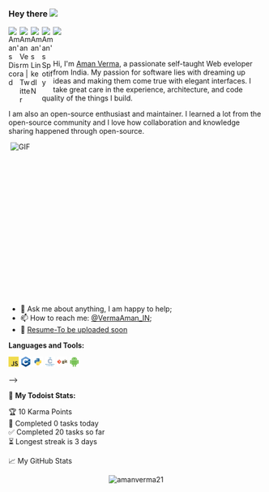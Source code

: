### Hey there <img src="https://media.giphy.com/media/hvRJCLFzcasrR4ia7z/giphy.gif" width="25px">

<a href="https://discord.gg/C9ScMSFKRJ">
  <img align="left" alt="Aman's Discord" width="22px" src="https://raw.githubusercontent.com/peterthehan/peterthehan/master/assets/discord.svg" />
</a>
<a href="https://twitter.com/VermaAman_IN">
  <img align="left" alt="Aman Verma | Twitter" width="22px" src="https://raw.githubusercontent.com/peterthehan/peterthehan/master/assets/twitter.svg" />
</a>
<a href="https://www.linkedin.com/in/amanvermain/">
  <img align="left" alt="Aman's LinkedIN" width="22px" src="https://raw.githubusercontent.com/peterthehan/peterthehan/master/assets/linkedin.svg" />
</a>
<a href="https://open.spotify.com/user/aif6tgstqz893npuj300zn0r3">
  <img align="left" alt="Aman's Spotify" width="22px" src="https://raw.githubusercontent.com/peterthehan/peterthehan/master/assets/spotify.svg" />
</a>

![](https://visitor-badge.glitch.me/badge?page_id=amanverma21.amanverma21)

<br />

Hi, I'm [Aman Verma](https://amanverma.netlify.app/), a passionate self-taught Web eveloper from India. My passion for software lies with dreaming up ideas and making them come true with elegant interfaces. I take great care in the experience, architecture, and code quality of the things I build.

I am also an open-source enthusiast and maintainer. I learned a lot from the open-source community and I love how collaboration and knowledge sharing happened through open-source.

  <img align="right" alt="GIF" src="https://github.com/abhisheknaiidu/abhisheknaiidu/blob/master/code.gif?raw=true" width="500" height="320" />
  
- 💬 Ask me about anything, I am happy to help;
- 📫 How to reach me: [@VermaAman_IN](https://twitter.com/VermaAman_IN);
- 📝 [Resume-To be uploaded soon]()

**Languages and Tools:**

<code><img height="20" src="https://raw.githubusercontent.com/github/explore/80688e429a7d4ef2fca1e82350fe8e3517d3494d/topics/javascript/javascript.png"></code>
<code><img height="20" src="https://raw.githubusercontent.com/github/explore/80688e429a7d4ef2fca1e82350fe8e3517d3494d/topics/cpp/cpp.png"></code>
<code><img height="20" src="https://raw.githubusercontent.com/github/explore/80688e429a7d4ef2fca1e82350fe8e3517d3494d/topics/python/python.png"></code>
<code><img height="20" src="https://raw.githubusercontent.com/github/explore/80688e429a7d4ef2fca1e82350fe8e3517d3494d/topics/c/c.png"></code>
<code><img height="20" src="https://raw.githubusercontent.com/github/explore/80688e429a7d4ef2fca1e82350fe8e3517d3494d/topics/git/git.png"></code>
<code><img height="20" src="https://raw.githubusercontent.com/github/explore/80688e429a7d4ef2fca1e82350fe8e3517d3494d/topics/android/android.png"></code>

<!-- <code><img height="20" src="https://raw.githubusercontent.com/github/explore/80688e429a7d4ef2fca1e82350fe8e3517d3494d/topics/git/git.png"></code> -->

<!-- 📊 **This Week I Spent My Time On:**

<!--START_SECTION:waka-->

<!-- ```text
JavaScript   17 hrs 47 mins  ████████████████▒░░░░░░░░   65.99 %
JSX          6 hrs 39 mins   ██████░░░░░░░░░░░░░░░░░░░   24.66 %
SCSS         2 hrs 5 mins    ██░░░░░░░░░░░░░░░░░░░░░░░   07.75 %
Other        17 mins         ▒░░░░░░░░░░░░░░░░░░░░░░░░   01.08 %
JSON         8 mins          ░░░░░░░░░░░░░░░░░░░░░░░░░   00.50 %
``` -->

<!--END_SECTION:waka-->

<!-- If you like what I do, maybe consider buying me a coffee/tea 🥺👉👈

<a href="https://www.buymeacoffee.com/abhisheknaiidu" target="_blank"><img src="https://cdn.buymeacoffee.com/buttons/v2/default-red.png" alt="Buy Me A Coffee" width="150" ></a> --> -->

🚧 **My Todoist Stats:**

<!-- TODO-IST:START -->

🏆 10 Karma Points  
🌸 Completed 0 tasks today  
✅ Completed 20 tasks so far  
⏳ Longest streak is 3 days

<!-- TODO-IST:END -->

📈 My GitHub Stats

<p align="center"> <img src="https://github-readme-stats.vercel.app/api?username=amanverma21&show_icons=true&theme=gotham" alt="amanverma21" />
